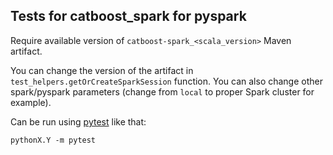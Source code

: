 ## Tests for catboost_spark for pyspark

Require available version of `catboost-spark_<scala_version>` Maven artifact.

You can change the version of the artifact in `test_helpers.getOrCreateSparkSession` function.
You can also change other spark/pyspark parameters (change from `local` to proper Spark cluster for example).

Can be run using [pytest](https://pytest.org) like that:

```
pythonX.Y -m pytest
```
